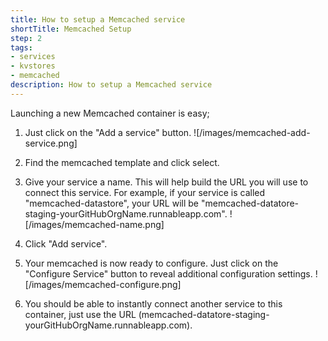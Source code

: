```yaml
---
title: How to setup a Memcached service
shortTitle: Memcached Setup
step: 2
tags:
- services
- kvstores
- memcached
description: How to setup a Memcached service
---
```


Launching a new Memcached container is easy; 

1) Just click on the "Add a service" button.
![/images/memcached-add-service.png]

2) Find the memcached template and click select.

3) Give your service a name. This will help build the URL you will use to connect this service. For example, if your service is called "memcached-datastore", your URL will be "memcached-datatore-staging-yourGitHubOrgName.runnableapp.com".
![/images/memcached-name.png]

4) Click "Add service".

5) Your memcached is now ready to configure. Just click on the "Configure Service" button to reveal additional configuration settings.
![/images/memcached-configure.png]

6) You should be able to instantly connect another service to this container, just use the URL (memcached-datatore-staging-yourGitHubOrgName.runnableapp.com).

